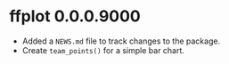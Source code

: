 # ffplot 0.0.0.9000

* Added a `NEWS.md` file to track changes to the package.
* Create `team_points()` for a simple bar chart.
